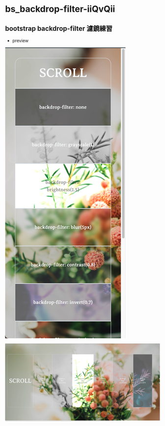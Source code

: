 # bs_backdrop-filter-iiQvQii

## bootstrap backdrop-filter 濾鏡練習
- preview

![image](https://github.com/wdaweb/bs_backdrop-filter-iiQvQii/blob/master/preview.png)

![image](https://github.com/wdaweb/bs_backdrop-filter-iiQvQii/blob/master/lg-preview.png)